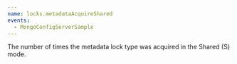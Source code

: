 ```yaml
---
name: locks.metadataAcquireShared
events:
  - MongoConfigServerSample
---
```


The number of times the metadata lock type was acquired in the Shared (S) mode.